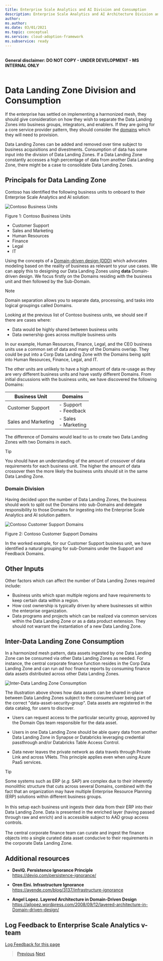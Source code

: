 ```yaml
---
title: Enterprise Scale Analytics and AI Division and Consumption
description: Enterprise Scale Analytics and AI Architecture Division and Consumption
author: 
ms.author: 
ms.date: 03/01/2021
ms.topic: conceptual
ms.service: cloud-adoption-framework
ms.subservice: ready
---
```

\
**General disclaimer: DO NOT COPY - UNDER DEVELOPMENT - MS INTERNAL ONLY** \
&nbsp;
# Data Landing Zone Division and Consumption

If the enterprise has settled on implementing a harmonized mesh, they should give consideration on how they wish to separate the Data Landing Zones into business groups, integrators, and enablers. If they are going for a core service provider pattern, they should consider the [domains](#domain-division) which they will need to provision.

Data Landing Zones can be added and removed over time subject to business acquisitions and divestments. Consumption of data has some input into the division of Data Landing Zones. If a Data Landing Zone constantly accesses a high percentage of data from another Data Landing Zone, there might be a case to consolidate Data Landing Zones.

## Principals for Data Landing Zone

Contoso has identified the following business units to onboard to their Enterprise Scale Analytics and AI solution:

![Contoso Business Units](../images/contosobu.png)

Figure 1: Contoso Business Units

- Customer Support
- Sales and Marketing
- Human Resources
- Finance
- Legal
- IT

Using the concepts of a [Domain-driven design (DDD)](https://docs.microsoft.com/dotnet/architecture/microservices/microservice-ddd-cqrs-patterns/ddd-oriented-microservice) which advocates modeling based on the reality of business as relevant to your use cases. We can apply this to designing our Data Landing Zones using **data** Domain-driven design. We focus firstly on the Domains residing with the business unit and then followed by the Sub-Domain.

>[!NOTE]
>Domain separation allows you to separate data, processing, and tasks into logical groupings called Domains.

Looking at the previous list of Contoso business units, we should see if there are cases where:

- Data would be highly shared between business units
- Data ownership goes across multiple business units

In our example, Human Resources, Finance, Legal, and the CEO business units use a common set of data and many of the Domains overlap. They could be put into a Corp Data Landing Zone with the Domains being split into Human Resources, Finance, Legal, and IT.

The other units are unlikely to have a high amount of data re-usage as they are very different business units and have vastly different Domains. From initial discussions with the business units, we have discovered the following Domains:

| Business Unit       | Domains                              |
|---------------------|--------------------------------------|
| Customer Support    | - Support <br /> - Feedback          |
| Sales and Marketing | - Sales <br /> - Marketing           |

The difference of Domains would lead to us to create two Data Landing Zones with two Domains in each.

> [!TIP]
>You should have an understanding of the amount of crossover of data requirements for each business unit. The higher the amount of data crossover then the more likely the business units should sit in the same Data Landing Zone.

### Domain Division

Having decided upon the number of Data Landing Zones, the business should work to split out the Domains into sub-Domains and delegate responsibility to those Domains for ingesting into the Enterprise Scale Analytics and AI solution pattern.

![Contoso Customer Support Domains](../images/contosobusubdomain.png)

Figure 2: Contoso Customer Support Domains

In the worked example, for our Customer Support business unit, we have identified a natural grouping for sub-Domains under the Support and Feedback Domains.

## Other Inputs

Other factors which can affect the number of Data Landing Zones required include:

- Business units which span multiple regions and have requirements to keep certain data within a region.
- How cost ownership is typically driven by where businesses sit within the enterprise organization.
- Data programs and projects which can be realized via common services within the Data Landing Zone or as a data product extension. They should not warrant the instantiation of a new Data Landing Zone.

## Inter-Data Landing Zone Consumption

In a harmonized mesh pattern, data assets ingested by one Data Landing Zone can be consumed via other Data Landing Zones as needed. For instance, the central corporate finance function resides in the Corp Data Landing Zone and can run *ad hoc* finance reports by consuming finance data assets distributed across other Data Landing Zones.

![Inter-Data Landing Zone Consumption](../images/interdlzconsumption.png)

The illustration above shows how data assets can be shared in-place between Data Landing Zones subject to the consumer/user being part of the correct "data-asset-security-group". Data assets are registered in the data catalog, for users to discover.

- Users can request access to the particular security group, approved by the Domain Ops team responsible for the data asset.

- Users in one Data Landing Zone should be able query data from another Data Landing Zone in Synapse or Databricks leveraging credential passthrough and/or Databricks Table Access Control.

- Data never leaves the private network as data travels through Private Link and across VNets. This principle applies even when using Azure PaaS services.

> [!TIP]
>Some systems such as ERP (*e.g.* SAP) are complex due to their inherently monolithic structure that cuts across several Domains, combined with the fact that an organization may have multiple Enterprise Resource Planning (ERP) solutions within different business groups. \
\
In this setup each business unit ingests their data from their ERP into their Data Landing Zone. Data is presented in the enriched layer (having passed through raw and enrich) and is accessible subject to AAD group access controls. \
\
The central corporate finance team can curate and ingest the finance objects into a single curated data asset conducive to their requirements in the corporate Data Landing Zone.

## Additional resources

- **DevIQ. Persistence Ignorance Principle** \
  <https://deviq.com/persistence-ignorance/>

- **Oren Eini. Infrastructure Ignorance** \
  <https://ayende.com/blog/3137/infrastructure-ignorance>

- **Angel Lopez. Layered Architecture in Domain-Driven Design** \
  <https://ajlopez.wordpress.com/2008/09/12/layered-architecture-in-Domain-driven-design/>

## Log Feedback to Enterprise Scale Analytics v-team

[Log Feedback for this page](https://github.com/Azure/enterprise-scale-analytics/issues/new?title=&body=%0A%0A%5BEnter%20feedback%20here%5D%0A%0A%0A---%0A%23%23%23%23%20Document%20Details%0A%0A%E2%9A%A0%20*Do%20not%20edit%20this%20section.%20It%20is%20required%20for%20Solution%20Engineering%20%E2%9E%9F%20GitHub%20issue%20linking.*%0A%0A*%20Content%3A%2001-overview%20%E2%9E%9F%2003-dlzdivision.md)

>[Previous](02-esa-ai-teams.md)
>[Next](04-policy.md)

